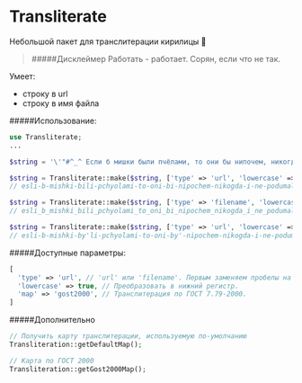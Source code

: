 # Transliterate
Небольшой пакет для транслитерации кирилицы :poop:

>#####Дисклеймер
>Работать - работает. Сорян, если что не так.

Умеет:
* строку в url
* строку в имя файла

#####Использование:
```php
use Transliterate;
...

$string = '\'"#^_^ Если б мишки были пчёлами, то они бы нипочем, никогда и не подумали так высо́ко строить дом.';

$string = Transliterate::make($string, ['type' => 'url', 'lowercase' => true]);
// esli-b-mishki-bili-pchyolami-to-oni-bi-nipochem-nikogda-i-ne-podumali-tak-visoko-stroit-dom

$string = Transliterate::make($string, ['type' => 'filename', 'lowercase' => true]);
// esli_b_mishki_bili_pchyolami_to_oni_bi_nipochem_nikogda_i_ne_podumali_tak_visoko_stroit_dom

$string = Transliterate::make($string, ['type' => 'url', 'lowercase' => true, 'map' => 'gost2000']);
// esli-b-mishki-by'li-pchyolami-to-oni-by'-nipochem-nikogda-i-ne-podumali-tak-vy'soko-stroit`-dom
```

#####Доступные параметры:
```php
[
  'type' => 'url', // 'url' или 'filename'. Первым заменяем пробелы на '-', вторым на '_'. По дефолту 'url'.
  'lowercase' => true, // Преобразовать в нижний регистр.
  'map' => 'gost2000', // Транслитерация по ГОСТ 7.79-2000.
]
```

#####Дополнительно
```php
// Получить карту транслитерации, используемую по-умолчанию
Transliteration::getDefaultMap();

// Карта по ГОСТ 2000
Transliteration::getGost2000Map();
```

